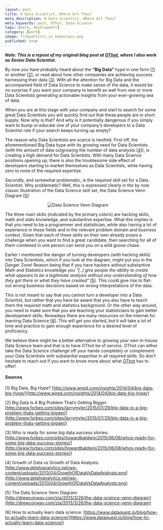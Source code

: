 ```yaml
---
layout: post
title: O Data Scientist, Where Art Thou?
meta_description: O Data Scientist, Where Art Thou?
meta_keywords: post, OThot, Data Science
tags: [work, development]
category: [work]
image: frequentists_vs_bayesians.png
published: true
---
```



***Note: This is a repost of my original blog post at
   [OThot](http://www.othot.com/o-data-scientist-where-art-thou/), where I also work as Senior Data Scientist.***

By now you have probably heard about the **“Big Data”** hype in one form \[[1](http://www.wired.com/insights/2014/04/big-data-big-hype/)\] or another \[[2](http://www.forbes.com/sites/larrymyler/2015/07/29/big-data-is-a-big-problem-thats-getting-bigger/)\], or read about how other companies are achieving success harnessing their data \[[3](http://www.forbes.com/sites/howardbaldwin/2015/06/08/whos-ready-for-some-big-data-success-stories/)\]. With all the attention for Big Data and the accompanied field of Data Science to make sense of the data, it would be no surprise if you want your company to benefit as well from one or more Data Scientists generating actionable insights from your ever-growing sea of data.

When you are at this stage with your company and start to search for some great Data Scientists you will quickly find out that these people are in short supply. Now why is that? And why is it potentially dangerous if you simply want to bump or educate one of your company’s developers to a Data Scientist role if your search keeps turning up empty?

The reason why Data Scientists are scarce is twofold. First off, the aforementioned Big Data hype with its growing need for Data Scientists (with the amount of data outgrowing the number of data analysts \[[4](http://www.delphianalytics.net/wp-content/uploads/2013/04/GrowthOfDataVsDataAnalysts.png)\]), is creating a high demand for Data Scientists. With many Data Science positions opening up, there is also the troublesome side effect of developers starting to market themselves as Data Scientists, while having zero to none of the required expertise.

Secondly, and somewhat problematic, is the required skill set for a Data Scientist. Why problematic? Well, this is expressed clearly in the by now classic illustration of the Data Science skill set, the Data Science Venn Diagram \[[5](http://drewconway.com/zia/2013/3/26/the-data-science-venn-diagram)\]:

<img src="https://s3-eu-west-1.amazonaws.com/eu-west-1.beatletech.com/images/Data_Science_VD.png" alt="Data Science Venn Diagram"
style="margin-left:140px">

The three main skills (indicated by the primary colors) are hacking skills, math and stats knowledge, and substantive expertise. What this implies is that you need to be a programmer and statistician, while also having a lot of experience in these fields and in the relevant problem domain and business context. Given that each of these skills on their own already poses a challenge when you want to find a great candidate, then searching for all of them combined in one person can send you on a wild goose chase.

Earlier I mentioned the danger of turning developers (with hacking
skills) into Data Scientists, which if you look at the diagram, might
put you in the Danger Zone! Reason being that if you have hackers
without substantive Math and Statistics knowledge you *"[..] give people
the ability to create what appears to be a legitimate analysis without
any understanding of how they got there or what they have created"* \[[5](http://drewconway.com/zia/2013/3/26/the-data-science-venn-diagram)\]. This could give rise to flat-out wrong business decisions based on wrong interpretations of the data.

This is not meant to say that you cannot turn a developer into a Data Scientist, but rather that you have be aware that you also have to teach them the required math and statistics background. Or the other way around, you need to make sure that you are teaching your statisticians to gain better development skills. Nowadays there are many resources on the internet for learning Data Science \[[6](https://www.dataquest.io/blog/how-to-actually-learn-data-science/)\].  This will get you started, but it will take a lot of time and practice to gain enough experience for a desired level of proficiency.

We believe there might be a better alternative to growing your own in-house Data Science team and that is to have OThot be of service. OThot can either take the Data Science challenge off your hands completely or complement your Data Scientists with substantial expertise in all required skills. So don’t hesitate to reach out if you want to know more about what [OThot](http://www.othot.com) has to offer!

#### Sources

[1] Big Data, Big Hype? [http://www.wired.com/insights/2014/04/big-data-big-hype/](http://www.wired.com/insights/2014/04/big-data-big-hype/)

[2] Big Data Is A Big Problem That’s Getting Bigger: [http://www.forbes.com/sites/larrymyler/2015/07/29/big-data-is-a-big-problem-thats-getting-bigger/](http://www.forbes.com/sites/larrymyler/2015/07/29/big-data-is-a-big-problem-thats-getting-bigger/)

[3] Who is ready for some big data success stories: [http://www.forbes.com/sites/howardbaldwin/2015/06/08/whos-ready-for-some-big-data-success-stories/](http://www.forbes.com/sites/howardbaldwin/2015/06/08/whos-ready-for-some-big-data-success-stories/)

[4] Growth of Data vs Growth of Data Analysts: [http://www.delphianalytics.net/wp-content/uploads/2013/04/GrowthOfDataVsDataAnalysts.png](http://www.delphianalytics.net/wp-content/uploads/2013/04/GrowthOfDataVsDataAnalysts.png)

[5] The Data Science Venn Diagram: [http://drewconway.com/zia/2013/3/26/the-data-science-venn-diagram](http://drewconway.com/zia/2013/3/26/the-data-science-venn-diagram)

[6] How to actually learn data science: [https://www.dataquest.io/blog/how-to-actually-learn-data-science/](https://www.dataquest.io/blog/how-to-actually-learn-data-science/)
